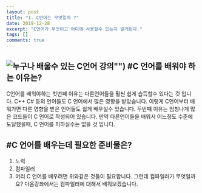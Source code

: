 ```yaml
---
layout: post
title: "1. C언어는 무엇일까 ?"
date: 2019-12-28
excerpt: "C언어가 무엇이고 어디에 사용할수 있는지 알게된다."
tags: []
comments: true
---
```

![누구나 배울수 있는 C언어 강의](http://www.bangsh5282.github.io/assets/img/post/main.png)"")
#C 언어를 배워야 하는 이유는?
---
C언어를 배워야하는 첫번째 이유는 다른언어들을 훨씬 쉽게 습득할수
있다는 것 입니다. C++ C# 등의 언어들도 C 언어에서 많은 영향을 받았습니다.
이렇게 C언어부터 배워가면 다른 영향을 받은 언어들도 쉽게 배우실수 있습니다.
두번째 이유는 엄청나게 많은 코드들이 C 언어로 작성되어 있습니다.
만약 다른언어들을 배워서 어느정도 수준에 도달했을때, C 언어를 피하실수는
없을 것 입니다.

#C 언어를 배우는데 필요한 준비물은?
---
1. 노력
1. 컴파일러
1. 머리
C 언어를 배우려면 위와같은 것들이 필요합니다.
그런데 컴파일러가 무엇일까요?
다음강좌에서는 컴파일러에 대해서 배워보겠습니다.
